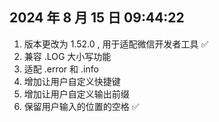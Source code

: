 ## 2024 年 8 月 15 日 09:44:22

1. 版本更改为 1.52.0 , 用于适配微信开发者工具 ✅
2. 兼容 .LOG 大小写功能
3. 适配 .error 和 .info
4. 增加让用户自定义快捷键
5. 增加让用户自定义输出前缀
6. 保留用户输入的位置的空格 ✅

